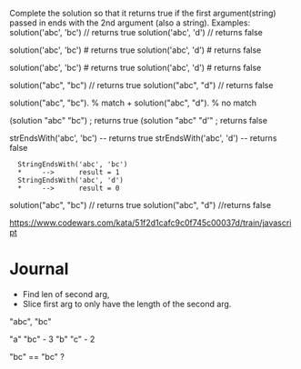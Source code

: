 Complete the solution so that it returns true if the first argument(string) passed in ends with the 2nd argument (also a string). 
Examples:
solution('abc', 'bc') // returns true
solution('abc', 'd') // returns false

solution('abc', 'bc') # returns true
solution('abc', 'd') # returns false

solution('abc', 'bc') # returns true
solution('abc', 'd') # returns false

solution("abc", "bc") // returns true
solution("abc", "d") // returns false

solution("abc", "bc"). % match
\+ solution("abc", "d"). % no match

(solution "abc" "bc") ; returns true
(solution "abc" "d'" ; returns false

strEndsWith('abc', 'bc') -- returns true
strEndsWith('abc', 'd') -- returns false

      StringEndsWith('abc', 'bc')
      *     -->      result = 1
      StringEndsWith('abc', 'd')
      *     -->      result = 0

solution("abc", "bc") // returns true
solution("abc", "d") //returns false


https://www.codewars.com/kata/51f2d1cafc9c0f745c00037d/train/javascript

# Journal
- Find len of second arg,
- Slice first arg to only have the length of the second arg.

"abc", "bc"

"a" "bc" - 3
"b" "c" - 2

"bc" == "bc" ?

